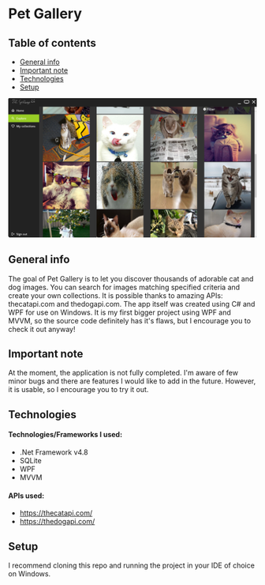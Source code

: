 ﻿# Pet Gallery
## Table of contents
* [General info](#general-info)
* [Important note](#important-note)
* [Technologies](#technologies)
* [Setup](#setup)

![screenshot](./PetGallery/Images/PetGalleryDemo.png)

## General info
The goal of Pet Gallery is to let you discover thousands of adorable cat and dog images. You can search for images matching specified criteria and create your own collections. It is possible thanks to amazing APIs: thecatapi.com and thedogapi.com. The app itself was created using C# and WPF for use on Windows. It is my first bigger project using WPF and MVVM, so the source code definitely has it's flaws, but I encourage you to check it out anyway!

## Important note
At the moment, the application is not fully completed. I'm aware of few minor bugs and there are features I would like to add in the future. However, it is usable, so I encourage you to try it out.

## Technologies
#### Technologies/Frameworks I used:
* .Net Framework v4.8
* SQLite
* WPF
* MVVM
#### APIs used:
* https://thecatapi.com/
* https://thedogapi.com/

## Setup
I recommend cloning this repo and running the project in your IDE of choice on Windows.
